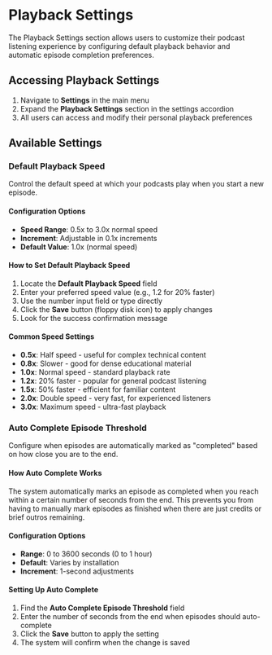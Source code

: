 # Playback Settings

The Playback Settings section allows users to customize their podcast listening experience by configuring default playback behavior and automatic episode completion preferences.

## Accessing Playback Settings

1. Navigate to **Settings** in the main menu
2. Expand the **Playback Settings** section in the settings accordion
3. All users can access and modify their personal playback preferences

## Available Settings

### Default Playback Speed

Control the default speed at which your podcasts play when you start a new episode.

#### Configuration Options
- **Speed Range**: 0.5x to 3.0x normal speed
- **Increment**: Adjustable in 0.1x increments
- **Default Value**: 1.0x (normal speed)

#### How to Set Default Playback Speed
1. Locate the **Default Playback Speed** field
2. Enter your preferred speed value (e.g., 1.2 for 20% faster)
3. Use the number input field or type directly
4. Click the **Save** button (floppy disk icon) to apply changes
5. Look for the success confirmation message

#### Common Speed Settings
- **0.5x**: Half speed - useful for complex technical content
- **0.8x**: Slower - good for dense educational material
- **1.0x**: Normal speed - standard playback rate
- **1.2x**: 20% faster - popular for general podcast listening
- **1.5x**: 50% faster - efficient for familiar content
- **2.0x**: Double speed - very fast, for experienced listeners
- **3.0x**: Maximum speed - ultra-fast playback

### Auto Complete Episode Threshold

Configure when episodes are automatically marked as "completed" based on how close you are to the end.

#### How Auto Complete Works
The system automatically marks an episode as completed when you reach within a certain number of seconds from the end. This prevents you from having to manually mark episodes as finished when there are just credits or brief outros remaining.

#### Configuration Options
- **Range**: 0 to 3600 seconds (0 to 1 hour)
- **Default**: Varies by installation
- **Increment**: 1-second adjustments

#### Setting Up Auto Complete
1. Find the **Auto Complete Episode Threshold** field
2. Enter the number of seconds from the end when episodes should auto-complete
3. Click the **Save** button to apply the setting
4. The system will confirm when the change is saved
